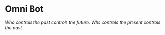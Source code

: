 # Omni Bot

*Who controls the past controls the future. Who controls the present controls the past.*